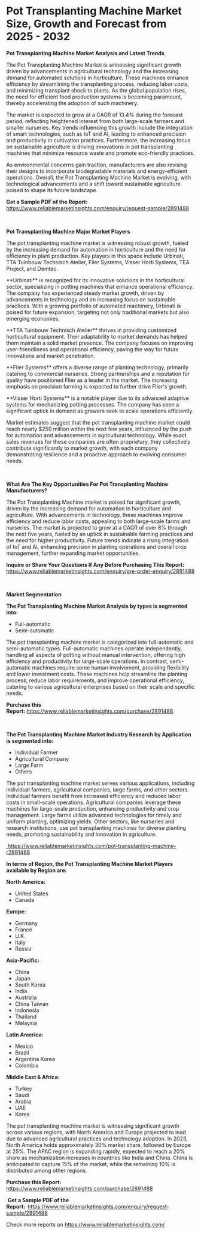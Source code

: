 <p><h1>Pot Transplanting Machine Market Size, Growth and Forecast from 2025 - 2032</h1></p><p><strong>Pot Transplanting Machine Market Analysis and Latest Trends</strong></p>
<p><p>The Pot Transplanting Machine Market is witnessing significant growth driven by advancements in agricultural technology and the increasing demand for automated solutions in horticulture. These machines enhance efficiency by streamlining the transplanting process, reducing labor costs, and minimizing transplant shock to plants. As the global population rises, the need for efficient food production systems is becoming paramount, thereby accelerating the adoption of such machinery.</p><p>The market is expected to grow at a CAGR of 13.4% during the forecast period, reflecting heightened interest from both large-scale farmers and smaller nurseries. Key trends influencing this growth include the integration of smart technologies, such as IoT and AI, leading to enhanced precision and productivity in cultivation practices. Furthermore, the increasing focus on sustainable agriculture is driving innovations in pot transplanting machines that minimize resource waste and promote eco-friendly practices.</p><p>As environmental concerns gain traction, manufacturers are also revising their designs to incorporate biodegradable materials and energy-efficient operations. Overall, the Pot Transplanting Machine Market is evolving, with technological advancements and a shift toward sustainable agriculture poised to shape its future landscape.</p></p>
<p><strong>Get a Sample PDF of the Report:&nbsp;</strong> <a href="https://www.reliablemarketinsights.com/enquiry/request-sample/2891488?utm_campaign=3011&utm_medium=2&utm_source=Github&utm_content=ia&utm_term=14032025&utm_id=pot-transplanting-machine">https://www.reliablemarketinsights.com/enquiry/request-sample/2891488</a></p>
<p>&nbsp;</p>
<p><strong>Pot Transplanting Machine Major Market Players</strong></p>
<p><p>The pot transplanting machine market is witnessing robust growth, fueled by the increasing demand for automation in horticulture and the need for efficiency in plant production. Key players in this space include Urbinati, TTA Tuinbouw Technisch Atelier, Flier Systems, Visser Horti Systems, TEA Project, and Demtec.</p><p>**Urbinati** is recognized for its innovative solutions in the horticultural sector, specializing in potting machines that enhance operational efficiency. The company has experienced steady market growth, driven by advancements in technology and an increasing focus on sustainable practices. With a growing portfolio of automated machinery, Urbinati is poised for future expansion, targeting not only traditional markets but also emerging economies.</p><p>**TTA Tuinbouw Technisch Atelier** thrives in providing customized horticultural equipment. Their adaptability to market demands has helped them maintain a solid market presence. The company focuses on improving user-friendliness and operational efficiency, paving the way for future innovations and market penetration.</p><p>**Flier Systems** offers a diverse range of planting technology, primarily catering to commercial nurseries. Strong partnerships and a reputation for quality have positioned Flier as a leader in the market. The increasing emphasis on precision farming is expected to further drive Flier's growth.</p><p>**Visser Horti Systems** is a notable player due to its advanced adaptive systems for mechanizing potting processes. The company has seen a significant uptick in demand as growers seek to scale operations efficiently.</p><p>Market estimates suggest that the pot transplanting machine market could reach nearly $250 million within the next few years, influenced by the push for automation and advancements in agricultural technology. While exact sales revenues for these companies are often proprietary, they collectively contribute significantly to market growth, with each company demonstrating resilience and a proactive approach to evolving consumer needs.</p></p>
<p>&nbsp;</p>
<p><strong>What Are The Key Opportunities For Pot Transplanting Machine Manufacturers?</strong></p>
<p><p>The Pot Transplanting Machine market is poised for significant growth, driven by the increasing demand for automation in horticulture and agriculture. With advancements in technology, these machines improve efficiency and reduce labor costs, appealing to both large-scale farms and nurseries. The market is projected to grow at a CAGR of over 8% through the next five years, fueled by an uptick in sustainable farming practices and the need for higher productivity. Future trends indicate a rising integration of IoT and AI, enhancing precision in planting operations and overall crop management, further expanding market opportunities.</p></p>
<p><strong>Inquire or Share Your Questions If Any Before Purchasing This Report:</strong> <a href="https://www.reliablemarketinsights.com/enquiry/pre-order-enquiry/2891488?utm_campaign=3011&utm_medium=2&utm_source=Github&utm_content=ia&utm_term=14032025&utm_id=pot-transplanting-machine">https://www.reliablemarketinsights.com/enquiry/pre-order-enquiry/2891488</a></p>
<p>&nbsp;</p>
<p><strong>Market Segmentation</strong></p>
<p><strong>The Pot Transplanting Machine Market Analysis by types is segmented into:</strong></p>
<p><ul><li>Full-automatic</li><li>Semi-automatic</li></ul></p>
<p><p>The pot transplanting machine market is categorized into full-automatic and semi-automatic types. Full-automatic machines operate independently, handling all aspects of potting without manual intervention, offering high efficiency and productivity for large-scale operations. In contrast, semi-automatic machines require some human involvement, providing flexibility and lower investment costs. These machines help streamline the planting process, reduce labor requirements, and improve operational efficiency, catering to various agricultural enterprises based on their scale and specific needs.</p></p>
<p><strong>Purchase this Report:&nbsp;</strong><a href="https://www.reliablemarketinsights.com/purchase/2891488?utm_campaign=3011&utm_medium=2&utm_source=Github&utm_content=ia&utm_term=14032025&utm_id=pot-transplanting-machine">https://www.reliablemarketinsights.com/purchase/2891488</a></p>
<p>&nbsp;</p>
<p><strong>The Pot Transplanting Machine Market Industry Research by Application is segmented into:</strong></p>
<p><ul><li>Individual Farmer</li><li>Agricultural Company</li><li>Large Farm</li><li>Others</li></ul></p>
<p><p>The pot transplanting machine market serves various applications, including individual farmers, agricultural companies, large farms, and other sectors. Individual farmers benefit from increased efficiency and reduced labor costs in small-scale operations. Agricultural companies leverage these machines for large-scale production, enhancing productivity and crop management. Large farms utilize advanced technologies for timely and uniform planting, optimizing yields. Other sectors, like nurseries and research institutions, use pot transplanting machines for diverse planting needs, promoting sustainability and innovation in agriculture.</p></p>
<p><a href="https://www.reliablemarketinsights.com/pot-transplanting-machine-r2891488?utm_campaign=3011&utm_medium=2&utm_source=Github&utm_content=ia&utm_term=14032025&utm_id=pot-transplanting-machine">&nbsp;https://www.reliablemarketinsights.com/pot-transplanting-machine-r2891488</a></p>
<p><strong>In terms of Region, the Pot Transplanting Machine Market Players available by Region are:</strong></p>
<p>
    <p> <strong> North America: </strong>
        <ul>
            <li>United States</li>
            <li>Canada</li>
        </ul>
        </p> 
    <p> <strong> Europe: </strong>
        <ul>
            <li>Germany</li>
            <li>France</li>
            <li>U.K.</li>
            <li>Italy</li>
            <li>Russia</li>
        </ul>
        </p> 
    <p> <strong> Asia-Pacific: </strong>
        <ul>
            <li>China</li>
            <li>Japan</li>
            <li>South Korea</li>
            <li>India</li>
            <li>Australia</li>
            <li>China Taiwan</li>
            <li>Indonesia</li>
            <li>Thailand</li>
            <li>Malaysia</li>
        </ul>
        </p> 
    <p> <strong> Latin America: </strong>
        <ul>
            <li>Mexico</li>
            <li>Brazil</li>
            <li>Argentina Korea</li>
            <li>Colombia</li>
        </ul>
        </p> 
    <p> <strong> Middle East & Africa: </strong>
        <ul>
            <li>Turkey</li>
            <li>Saudi</li>
            <li>Arabia</li>
            <li>UAE</li>
            <li>Korea</li>
        </ul>
    </p>
    </p>
<p><p>The pot transplanting machine market is witnessing significant growth across various regions, with North America and Europe projected to lead due to advanced agricultural practices and technology adoption. In 2023, North America holds approximately 30% market share, followed by Europe at 25%. The APAC region is expanding rapidly, expected to reach a 20% share as mechanization increases in countries like India and China. China is anticipated to capture 15% of the market, while the remaining 10% is distributed among other regions.</p></p>
<p><strong>Purchase this Report: </strong><a href="https://www.reliablemarketinsights.com/purchase/2891488?utm_campaign=3011&utm_medium=2&utm_source=Github&utm_content=ia&utm_term=14032025&utm_id=pot-transplanting-machine">https://www.reliablemarketinsights.com/purchase/2891488</a></p>
<p>&nbsp;<strong>Get a Sample PDF of the Report:&nbsp;&nbsp;</strong><a href="https://www.reliablemarketinsights.com/enquiry/request-sample/2891488?utm_campaign=3011&utm_medium=2&utm_source=Github&utm_content=ia&utm_term=14032025&utm_id=pot-transplanting-machine">https://www.reliablemarketinsights.com/enquiry/request-sample/2891488</a></p>
<p><strong></strong></p>
<p>Check more reports on <a href="https://www.reliablemarketinsights.com/?utm_campaign=3011&utm_medium=2&utm_source=Github&utm_content=ia&utm_term=14032025&utm_id=pot-transplanting-machine">https://www.reliablemarketinsights.com/</a></p>